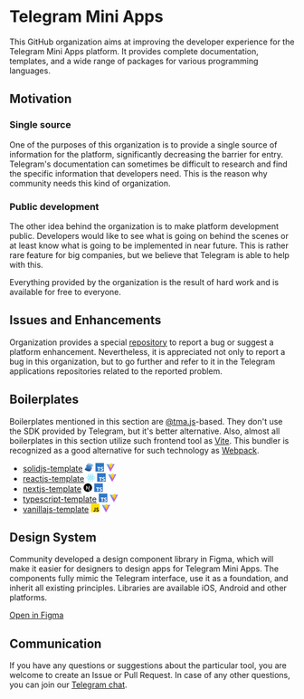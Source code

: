 # Telegram Mini Apps

This GitHub organization aims at improving the developer experience for the Telegram Mini Apps platform.
It provides complete documentation, templates, and a wide range of packages for various programming languages.

## Motivation

### Single source

One of the purposes of this organization is to provide a single source of information for the platform,
significantly decreasing the barrier for entry. Telegram's documentation can sometimes be difficult to
research and find the specific information that developers need. This is the reason why community needs
this kind of organization.

### Public development

The other idea behind the organization is to make platform development public. Developers would like to
see what is going on behind the scenes or at least know what is going to be implemented in near future.
This is rather rare feature for big companies, but we believe that Telegram is able to help with this.

Everything provided by the organization is the result of hard work and is available for free to everyone.

## Issues and Enhancements

Organization provides a special [repository](https://github.com/Telegram-Mini-Apps/issues) to report a bug or suggest a
platform enhancement. Nevertheless, it is appreciated not only to report a bug
in this organization, but to go further and refer to it in the Telegram applications
repositories related to the reported problem.

## Boilerplates

[tmajs-docs]: https://docs.telegram-mini-apps.com/packages/typescript/tma-js-sdk/about

Boilerplates mentioned in this section are [@tma.js][tmajs-docs]-based. They don't use the SDK provided by Telegram,
but it's better alternative. Also, almost all boilerplates in this section utilize such frontend tool
as [Vite](https://vitejs.dev/). This bundler is recognized as a good alternative for such technology
as [Webpack](https://webpack.js.org/).

- [solidjs-template](https://github.com/Telegram-Mini-Apps/solidjs-template) <img src="./profile/assets/solidjs.png" width="15"/> <img src="./profile/assets/ts.png" width="15"/> <img src="./profile/assets/vite.png" width="15"/>
- [reactjs-template](https://github.com/Telegram-Mini-Apps/reactjs-template) <img src="./profile/assets/reactjs.png" width="15"/> <img src="./profile/assets/ts.png" width="15"/> <img src="./profile/assets/vite.png" width="15"/>
- [nextjs-template](https://github.com/Telegram-Mini-Apps/nextjs-template) <img src="./profile/assets/nextjs.png" width="15"/> <img src="./profile/assets/ts.png" width="15"/>
- [typescript-template](https://github.com/Telegram-Mini-Apps/typescript-template) <img src="./profile/assets/ts.png" width="15"/> <img src="./profile/assets/vite.png" width="15"/>
- [vanillajs-template](https://github.com/Telegram-Mini-Apps/vanillajs-template) <img src="./profile/assets/js.png" width="15"/> <img src="./profile/assets/vite.png" width="15"/>

## Design System

Community developed a design component library in Figma, which will make it easier for designers to design apps for
Telegram Mini Apps. The components fully mimic the Telegram interface, use it as a foundation, and inherit all
existing principles. Libraries are available iOS, Android and other platforms.

[Open in Figma](https://www.figma.com/file/AwAi6qE11mQllHa1sOROYp/Telegram-Mini-Apps-Library?type=design&node-id=26%3A1081&mode=design&t=Sck9CgzgyKz3iIFt-1)

## Communication

If you have any questions or suggestions about the particular tool, you are welcome to create an Issue or Pull
Request. In case of any other questions, you can join our [Telegram chat](https://t.me/devs).
